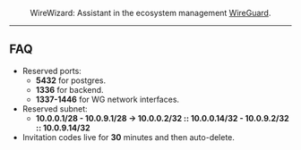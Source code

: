 <div align="center">

WireWizard: Assistant in the ecosystem management [WireGuard](https://github.com/WireGuard).

</div>

---

## FAQ
* Reserved ports:
  - **5432** for postgres.
  - **1336** for backend.
  - **1337-1446** for WG network interfaces.
* Reserved subnet:
  - **10.0.0.1/28 - 10.0.9.1/28 -> 10.0.0.2/32 :: 10.0.0.14/32 - 10.0.9.2/32 :: 10.0.9.14/32**
* Invitation codes live for **30** minutes and then auto-delete.
